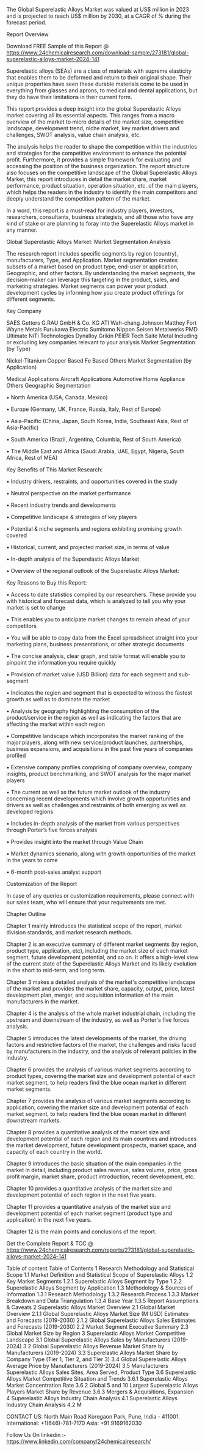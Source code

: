 The Global Superelastic Alloys Market was valued at US$ million in 2023 and is projected to reach US$ million by 2030, at a CAGR of % during the forecast period.

Report Overview

Download FREE Sample of this Report @ https://www.24chemicalresearch.com/download-sample/273181/global-superelastic-alloys-market-2024-141

Superelastic alloys (SEAs) are a class of materials with supreme elasticity that enables them to be deformed and return to their original shape. Their unique properties have seen these durable materials come to be used in everything from glasses and aprons, to medical and dental applications, but they do have their limitations in their current form.

This report provides a deep insight into the global Superelastic Alloys market covering all its essential aspects. This ranges from a macro overview of the market to micro details of the market size, competitive landscape, development trend, niche market, key market drivers and challenges, SWOT analysis, value chain analysis, etc.

The analysis helps the reader to shape the competition within the industries and strategies for the competitive environment to enhance the potential profit. Furthermore, it provides a simple framework for evaluating and accessing the position of the business organization. The report structure also focuses on the competitive landscape of the Global Superelastic Alloys Market, this report introduces in detail the market share, market performance, product situation, operation situation, etc. of the main players, which helps the readers in the industry to identify the main competitors and deeply understand the competition pattern of the market.

In a word, this report is a must-read for industry players, investors, researchers, consultants, business strategists, and all those who have any kind of stake or are planning to foray into the Superelastic Alloys market in any manner.

Global Superelastic Alloys Market: Market Segmentation Analysis

The research report includes specific segments by region (country), manufacturers, Type, and Application. Market segmentation creates subsets of a market based on product type, end-user or application, Geographic, and other factors. By understanding the market segments, the decision-maker can leverage this targeting in the product, sales, and marketing strategies. Market segments can power your product development cycles by informing how you create product offerings for different segments.

Key Company

SAES Getters
G.RAU GmbH & Co. KG
ATI Wah-chang
Johnson Matthey
Fort Wayne Metals
Furukawa Electric
Sumitomo
Nippon Seisen
Metalwerks PMD
Ultimate NiTi Technologies
Dynalloy
Grikin
PEIER Tech
Saite Metal
Including or excluding key companies relevant to your analysis
Market Segmentation (by Type)

Nickel-Titanium
Copper Based
Fe Based
Others
Market Segmentation (by Application)

Medical Applications
Aircraft Applications
Automotive
Home Appliance
Others
Geographic Segmentation

• North America (USA, Canada, Mexico)

• Europe (Germany, UK, France, Russia, Italy, Rest of Europe)

• Asia-Pacific (China, Japan, South Korea, India, Southeast Asia, Rest of Asia-Pacific)

• South America (Brazil, Argentina, Columbia, Rest of South America)

• The Middle East and Africa (Saudi Arabia, UAE, Egypt, Nigeria, South Africa, Rest of MEA)

Key Benefits of This Market Research:

• Industry drivers, restraints, and opportunities covered in the study

• Neutral perspective on the market performance

• Recent industry trends and developments

• Competitive landscape & strategies of key players

• Potential & niche segments and regions exhibiting promising growth covered

• Historical, current, and projected market size, in terms of value

• In-depth analysis of the Superelastic Alloys Market

• Overview of the regional outlook of the Superelastic Alloys Market:

Key Reasons to Buy this Report:

• Access to date statistics compiled by our researchers. These provide you with historical and forecast data, which is analyzed to tell you why your market is set to change

• This enables you to anticipate market changes to remain ahead of your competitors

• You will be able to copy data from the Excel spreadsheet straight into your marketing plans, business presentations, or other strategic documents

• The concise analysis, clear graph, and table format will enable you to pinpoint the information you require quickly

• Provision of market value (USD Billion) data for each segment and sub-segment

• Indicates the region and segment that is expected to witness the fastest growth as well as to dominate the market

• Analysis by geography highlighting the consumption of the product/service in the region as well as indicating the factors that are affecting the market within each region

• Competitive landscape which incorporates the market ranking of the major players, along with new service/product launches, partnerships, business expansions, and acquisitions in the past five years of companies profiled

• Extensive company profiles comprising of company overview, company insights, product benchmarking, and SWOT analysis for the major market players

• The current as well as the future market outlook of the industry concerning recent developments which involve growth opportunities and drivers as well as challenges and restraints of both emerging as well as developed regions

• Includes in-depth analysis of the market from various perspectives through Porter’s five forces analysis

• Provides insight into the market through Value Chain

• Market dynamics scenario, along with growth opportunities of the market in the years to come

• 6-month post-sales analyst support

Customization of the Report

In case of any queries or customization requirements, please connect with our sales team, who will ensure that your requirements are met.

Chapter Outline

Chapter 1 mainly introduces the statistical scope of the report, market division standards, and market research methods.

Chapter 2 is an executive summary of different market segments (by region, product type, application, etc), including the market size of each market segment, future development potential, and so on. It offers a high-level view of the current state of the Superelastic Alloys Market and its likely evolution in the short to mid-term, and long term.

Chapter 3 makes a detailed analysis of the market's competitive landscape of the market and provides the market share, capacity, output, price, latest development plan, merger, and acquisition information of the main manufacturers in the market.

Chapter 4 is the analysis of the whole market industrial chain, including the upstream and downstream of the industry, as well as Porter's five forces analysis.

Chapter 5 introduces the latest developments of the market, the driving factors and restrictive factors of the market, the challenges and risks faced by manufacturers in the industry, and the analysis of relevant policies in the industry.

Chapter 6 provides the analysis of various market segments according to product types, covering the market size and development potential of each market segment, to help readers find the blue ocean market in different market segments.

Chapter 7 provides the analysis of various market segments according to application, covering the market size and development potential of each market segment, to help readers find the blue ocean market in different downstream markets.

Chapter 8 provides a quantitative analysis of the market size and development potential of each region and its main countries and introduces the market development, future development prospects, market space, and capacity of each country in the world.

Chapter 9 introduces the basic situation of the main companies in the market in detail, including product sales revenue, sales volume, price, gross profit margin, market share, product introduction, recent development, etc.

Chapter 10 provides a quantitative analysis of the market size and development potential of each region in the next five years.

Chapter 11 provides a quantitative analysis of the market size and development potential of each market segment (product type and application) in the next five years.

Chapter 12 is the main points and conclusions of the report.

Get the Complete Report & TOC @ https://www.24chemicalresearch.com/reports/273181/global-superelastic-alloys-market-2024-141

Table of content
Table of Contents
1 Research Methodology and Statistical Scope
1.1 Market Definition and Statistical Scope of Superelastic Alloys
1.2 Key Market Segments
1.2.1 Superelastic Alloys Segment by Type
1.2.2 Superelastic Alloys Segment by Application
1.3 Methodology & Sources of Information
1.3.1 Research Methodology
1.3.2 Research Process
1.3.3 Market Breakdown and Data Triangulation
1.3.4 Base Year
1.3.5 Report Assumptions & Caveats
2 Superelastic Alloys Market Overview
2.1 Global Market Overview
2.1.1 Global Superelastic Alloys Market Size (M USD) Estimates and Forecasts (2019-2030)
2.1.2 Global Superelastic Alloys Sales Estimates and Forecasts (2019-2030)
2.2 Market Segment Executive Summary
2.3 Global Market Size by Region
3 Superelastic Alloys Market Competitive Landscape
3.1 Global Superelastic Alloys Sales by Manufacturers (2019-2024)
3.2 Global Superelastic Alloys Revenue Market Share by Manufacturers (2019-2024)
3.3 Superelastic Alloys Market Share by Company Type (Tier 1, Tier 2, and Tier 3)
3.4 Global Superelastic Alloys Average Price by Manufacturers (2019-2024)
3.5 Manufacturers Superelastic Alloys Sales Sites, Area Served, Product Type
3.6 Superelastic Alloys Market Competitive Situation and Trends
3.6.1 Superelastic Alloys Market Concentration Rate
3.6.2 Global 5 and 10 Largest Superelastic Alloys Players Market Share by Revenue
3.6.3 Mergers & Acquisitions, Expansion
4 Superelastic Alloys Industry Chain Analysis
4.1 Superelastic Alloys Industry Chain Analysis
4.2 M

CONTACT US:
North Main Road Koregaon Park, Pune, India - 411001.
International: +1(646)-781-7170
Asia: +91 9169162030

Follow Us On linkedin :- https://www.linkedin.com/company/24chemicalresearch/
